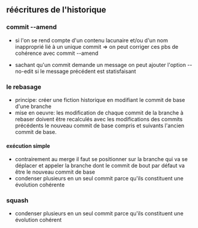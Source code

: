 ## réécritures de l'historique

### commit --amend

* si l'on se rend compte d'un contenu lacunaire et/ou d'un nom inapproprié
  lié à un unique commit
  => on peut corriger ces pbs de cohérence avec commit --amend 

* sachant qu'un commit demande un message on peut ajouter l'option --no-edit si le message précédent est statisfaisant

### le rebasage

* principe: créer une fiction historique en modifiant le commit de base d'une branche
* mise en oeuvre: les modification de chaque commit de la branche à rebaser doivent être recalculés avec les modifications des commits précédents le nouveau commit de base compris et suivants l'ancien commit de base. 

#### exécution simple
* contrairement au merge il faut se positionner sur la branche qui va se déplacer
  et appeler la branche dont le commit de bout par défaut va être le nouveau commit de base
* condenser plusieurs en un seul commit parce qu'ils constituent une évolution cohérente

### squash

* condenser plusieurs en un seul commit parce qu'ils constituent une évolution cohérent